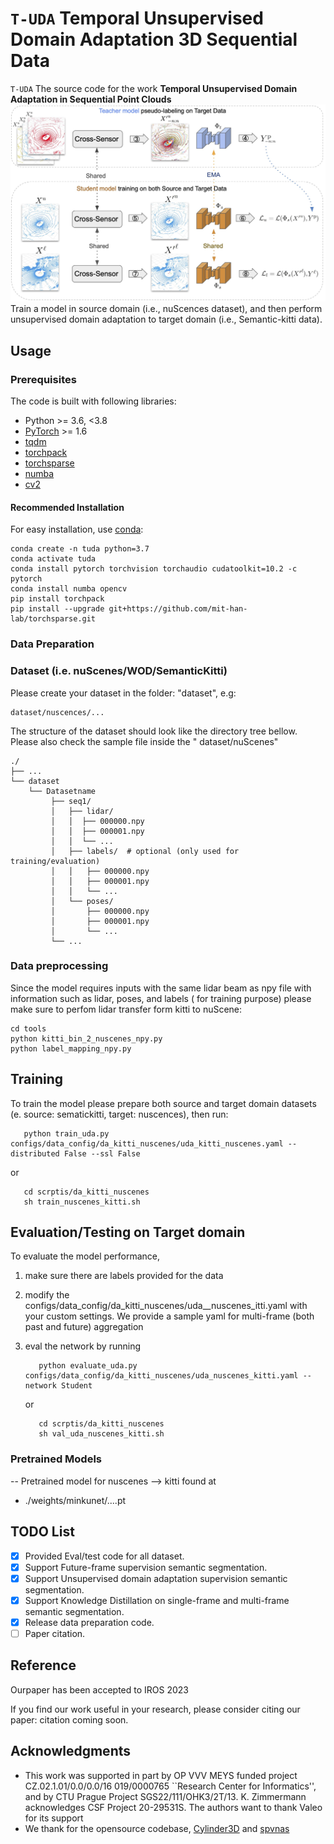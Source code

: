 # `T-UDA` Temporal Unsupervised Domain Adaptation 3D Sequential Data

`T-UDA` The source code for the work **Temporal Unsupervised Domain Adaptation in Sequential Point Clouds**
![img│center](./assets/t-uda.jpg)
Train a model in source domain (i.e., nuScences dataset), and then perform unsupervised domain adaptation to target
domain (i.e., Semantic-kitti data).

## Usage

### Prerequisites

The code is built with following libraries:

- Python >= 3.6, \<3.8
- [PyTorch](https://github.com/pytorch/pytorch) >= 1.6
- [tqdm](https://github.com/tqdm/tqdm)
- [torchpack](https://github.com/mit-han-lab/torchpack)
- [torchsparse](https://github.com/mit-han-lab/torchsparse)
- [numba](http://numba.pydata.org/)
- [cv2](https://github.com/opencv/opencv)

#### Recommended Installation

For easy installation, use [conda](https://docs.conda.io/projects/conda/en/latest/):

```
conda create -n tuda python=3.7
conda activate tuda
conda install pytorch torchvision torchaudio cudatoolkit=10.2 -c pytorch
conda install numba opencv
pip install torchpack
pip install --upgrade git+https://github.com/mit-han-lab/torchsparse.git
```

### Data Preparation

### Dataset (i.e. nuScenes/WOD/SemanticKitti)

Please create your dataset in the folder: "dataset", e.g:

```
dataset/nuscences/...
```

The structure of the dataset should look like the directory tree bellow. Please also check the sample file inside the "
dataset/nuScenes"

```
./	 
├── ...
└── dataset
    └── Datasetname 
         ├── seq1/    
         │   ├── lidar/	
         │   │	├── 000000.npy
         │   │	├── 000001.npy
         │   │	└── ...
         │   ├── labels/  # optional (only used for training/evaluation)
         │   │   ├── 000000.npy
         │   │   ├── 000001.npy
         │   │   └── ...
         │   └── poses/
         │       ├── 000000.npy
         │       ├── 000001.npy
         │       └── ... 
         └── ...
```

### Data preprocessing

Since the model requires inputs with the same lidar beam as npy file with information such as lidar, poses, and labels (
for training purpose)
please make sure to perfom lidar transfer form kitti to nuScene:

```
cd tools
python kitti_bin_2_nuscenes_npy.py
python label_mapping_npy.py
```

## Training

To train the model please prepare both source and target domain datasets (e. source: sematickitti, target: nuscences),
then run:

   ```
      python train_uda.py configs/data_config/da_kitti_nuscenes/uda_kitti_nuscenes.yaml --distributed False --ssl False
   ```

or

   ```
      cd scrptis/da_kitti_nuscenes
      sh train_nuscenes_kitti.sh
   ```

## Evaluation/Testing on Target domain

To evaluate the model performance,

1. make sure there are labels provided for the data
2. modify the configs/data_config/da_kitti_nuscenes/uda__nuscenes_itti.yaml with your custom settings. We provide a
   sample yaml for multi-frame (both past and future) aggregation
3. eval the network by running

   ```
      python evaluate_uda.py configs/data_config/da_kitti_nuscenes/uda_nuscenes_kitti.yaml --network Student

   ```
   or

   ```
      cd scrptis/da_kitti_nuscenes
      sh val_uda_nuscenes_kitti.sh   
   ```

### Pretrained Models

-- Pretrained model for nuscenes --> kitti found at

- ./weights/minkunet/....pt

## TODO List

- [x] Provided Eval/test code for all dataset.
- [x] Support Future-frame supervision semantic segmentation.
- [x] Support Unsupervised domain adaptation supervision semantic segmentation.
- [X] Support Knowledge Distillation on single-frame and multi-frame semantic segmentation.
- [X] Release data preparation code.
- [ ] Paper citation.

## Reference

Ourpaper has been accepted to IROS 2023

If you find our work useful in your research, please consider citing our paper: citation coming soon.

## Acknowledgments

- This work was supported in part by OP VVV MEYS funded project CZ.02.1.01/0.0/0.0/16 019/0000765 ``Research Center for Informatics'', and by CTU Prague Project SGS22/111/OHK3/2T/13. K. Zimmermann acknowledges CSF Project 20-29531S. The authors want to thank Valeo for its support
- We thank for the opensource codebase, [Cylinder3D](https://github.com/xinge008/Cylinder3D)
  and [spvnas](https://github.com/mit-han-lab/spvnas)
